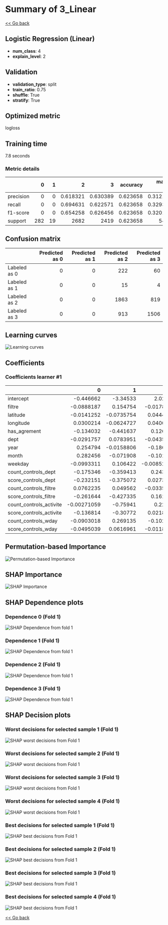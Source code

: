 # Summary of 3_Linear

[<< Go back](../README.md)


## Logistic Regression (Linear)
- **num_class**: 4
- **explain_level**: 2

## Validation
 - **validation_type**: split
 - **train_ratio**: 0.75
 - **shuffle**: True
 - **stratify**: True

## Optimized metric
logloss

## Training time

7.8 seconds

### Metric details
|           |   0 |   1 |           2 |           3 |   accuracy |   macro avg |   weighted avg |   logloss |
|:----------|----:|----:|------------:|------------:|-----------:|------------:|---------------:|----------:|
| precision |   0 |   0 |    0.618321 |    0.630389 |   0.623658 |    0.312177 |       0.589272 |  0.801042 |
| recall    |   0 |   0 |    0.694631 |    0.622571 |   0.623658 |    0.329301 |       0.623658 |  0.801042 |
| f1-score  |   0 |   0 |    0.654258 |    0.626456 |   0.623658 |    0.320179 |       0.605353 |  0.801042 |
| support   | 282 |  19 | 2682        | 2419        |   0.623658 | 5402        |    5402        |  0.801042 |


## Confusion matrix
|              |   Predicted as 0 |   Predicted as 1 |   Predicted as 2 |   Predicted as 3 |
|:-------------|-----------------:|-----------------:|-----------------:|-----------------:|
| Labeled as 0 |                0 |                0 |              222 |               60 |
| Labeled as 1 |                0 |                0 |               15 |                4 |
| Labeled as 2 |                0 |                0 |             1863 |              819 |
| Labeled as 3 |                0 |                0 |              913 |             1506 |

## Learning curves
![Learning curves](learning_curves.png)

## Coefficients

### Coefficients learner #1
|                         |           0 |          1 |           2 |            3 |
|:------------------------|------------:|-----------:|------------:|-------------:|
| intercept               | -0.446662   | -3.34533   |  2.02469    |  1.7673      |
| filtre                  | -0.0888187  |  0.154754  | -0.0178255  | -0.0481096   |
| latitude                | -0.0141252  | -0.0735754 |  0.0444655  |  0.043235    |
| longitude               |  0.0300214  | -0.0624727 |  0.0400118  | -0.00756055  |
| has_agrement            | -0.134032   | -0.441637  |  0.126474   |  0.449195    |
| dept                    | -0.0291757  |  0.0783951 | -0.0435639  | -0.00565552  |
| year                    |  0.254794   | -0.0158806 | -0.186856   | -0.0520575   |
| month                   |  0.282456   | -0.071908  | -0.101168   | -0.10938     |
| weekday                 | -0.0993311  |  0.106422  | -0.00852444 |  0.00143376  |
| count_controls_dept     | -0.175346   | -0.359413  |  0.243545   |  0.291214    |
| score_controls_dept     | -0.232151   | -0.375072  |  0.0273233  |  0.5799      |
| count_controls_filtre   |  0.0762235  |  0.049562  | -0.0335539  | -0.0922316   |
| score_controls_filtre   | -0.261644   | -0.427335  |  0.161154   |  0.527825    |
| count_controls_activite | -0.00271059 | -0.75941   |  0.22235    |  0.539771    |
| score_controls_activite | -0.136814   | -0.30772   |  0.0218038  |  0.42273     |
| count_controls_wday     | -0.0903018  |  0.269135  | -0.102005   | -0.0768278   |
| score_controls_wday     | -0.0495039  |  0.0616961 | -0.0118467  | -0.000345442 |


## Permutation-based Importance
![Permutation-based Importance](permutation_importance.png)

## SHAP Importance
![SHAP Importance](shap_importance.png)

## SHAP Dependence plots

### Dependence 0 (Fold 1)
![SHAP Dependence from fold 1](learner_fold_0_shap_dependence_class_0.png)
### Dependence 1 (Fold 1)
![SHAP Dependence from fold 1](learner_fold_0_shap_dependence_class_1.png)
### Dependence 2 (Fold 1)
![SHAP Dependence from fold 1](learner_fold_0_shap_dependence_class_2.png)
### Dependence 3 (Fold 1)
![SHAP Dependence from fold 1](learner_fold_0_shap_dependence_class_3.png)

## SHAP Decision plots

### Worst decisions for selected sample 1 (Fold 1)
![SHAP worst decisions from Fold 1](learner_fold_0_sample_0_worst_decisions.png)
### Worst decisions for selected sample 2 (Fold 1)
![SHAP worst decisions from Fold 1](learner_fold_0_sample_1_worst_decisions.png)
### Worst decisions for selected sample 3 (Fold 1)
![SHAP worst decisions from Fold 1](learner_fold_0_sample_2_worst_decisions.png)
### Worst decisions for selected sample 4 (Fold 1)
![SHAP worst decisions from Fold 1](learner_fold_0_sample_3_worst_decisions.png)
### Best decisions for selected sample 1 (Fold 1)
![SHAP best decisions from Fold 1](learner_fold_0_sample_0_best_decisions.png)
### Best decisions for selected sample 2 (Fold 1)
![SHAP best decisions from Fold 1](learner_fold_0_sample_1_best_decisions.png)
### Best decisions for selected sample 3 (Fold 1)
![SHAP best decisions from Fold 1](learner_fold_0_sample_2_best_decisions.png)
### Best decisions for selected sample 4 (Fold 1)
![SHAP best decisions from Fold 1](learner_fold_0_sample_3_best_decisions.png)

[<< Go back](../README.md)
